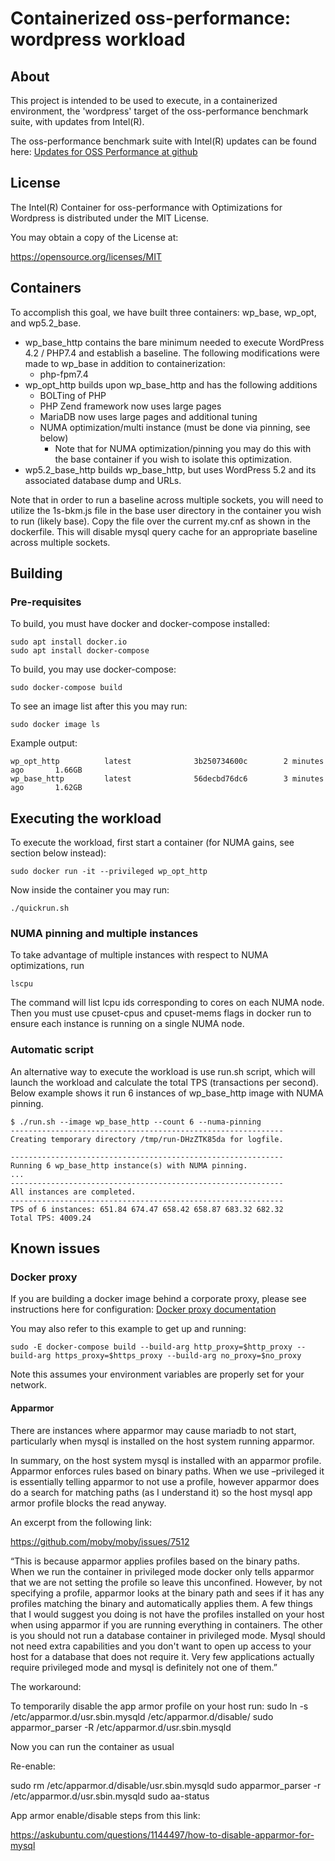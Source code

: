 # Containerized oss-performance: wordpress workload

## About

This project is intended to be used to execute, in a containerized environment,
the 'wordpress' target of the oss-performance benchmark suite, with updates from Intel(R).

The oss-performance benchmark suite with Intel(R) updates can be found here:
[Updates for OSS Performance at github](https://github.com/intel/Updates-for-OSS-Performance)

## License

The Intel(R) Container for oss-performance with Optimizations for Wordpress is distributed under the MIT License.

You may obtain a copy of the License at:

https://opensource.org/licenses/MIT


## Containers

To accomplish this goal, we have built three containers: wp_base, wp_opt, and wp5.2_base.

* wp_base_http contains the bare minimum needed to execute WordPress 4.2 / PHP7.4 and establish
a baseline. The following modifications were made to wp_base in addition to containerization:
  * php-fpm7.4
* wp_opt_http builds upon wp_base_http and has the following additions
  * BOLTing of PHP
  * PHP Zend framework now uses large pages
  * MariaDB now uses large pages and additional tuning
  * NUMA optimization/multi instance (must be done via pinning, see below)
    * Note that for NUMA optimization/pinning you may do this with the base container if you wish to isolate this optimization.
* wp5.2_base_http builds wp_base_http, but uses WordPress 5.2 and its associated database dump and URLs.  

Note that in order to run a baseline across multiple sockets, you will need to utilize the 1s-bkm.js file in the base user
directory in the container you wish to run (likely base).  Copy the file over the current my.cnf as shown in the dockerfile.
This will disable mysql query cache for an appropriate baseline across multiple sockets.

## Building

### Pre-requisites

To build, you must have docker and docker-compose installed:

```
sudo apt install docker.io
sudo apt install docker-compose
```

To build, you may use docker-compose:

```
sudo docker-compose build
```

To see an image list after this you may run:

```
sudo docker image ls
```

Example output:

```
wp_opt_http          latest              3b250734600c        2 minutes ago       1.66GB
wp_base_http         latest              56decbd76dc6        3 minutes ago       1.62GB
```

## Executing the workload

To execute the workload, first start a container (for NUMA gains, see section below instead):

```
sudo docker run -it --privileged wp_opt_http
```

Now inside the container you may run:

```
./quickrun.sh
```

### NUMA pinning and multiple instances

To take advantage of multiple instances with respect to NUMA optimizations, run
```
lscpu
```
The command will list lcpu ids corresponding to cores on each NUMA node.
Then you must use cpuset-cpus and cpuset-mems flags in docker run to ensure each
instance is running on a single NUMA node.

### Automatic script

An alternative way to execute the workload is use run.sh script, which will launch the workload and
calculate the total TPS (transactions per second).
Below example shows it run 6 instances of wp_base_http image with NUMA pinning.
```
$ ./run.sh --image wp_base_http --count 6 --numa-pinning
-------------------------------------------------------------
Creating temporary directory /tmp/run-DHzZTK85da for logfile.

-------------------------------------------------------------
Running 6 wp_base_http instance(s) with NUMA pinning.
...
-------------------------------------------------------------
All instances are completed.
-------------------------------------------------------------
TPS of 6 instances: 651.84 674.47 658.42 658.87 683.32 682.32
Total TPS: 4009.24
```

## Known issues

### Docker proxy

If you are building a docker image behind a corporate proxy, please see instructions here for configuration:
[Docker proxy documentation](https://docs.docker.com/network/proxy/)

You may also refer to this example to get up and running:
```
sudo -E docker-compose build --build-arg http_proxy=$http_proxy --build-arg https_proxy=$https_proxy --build-arg no_proxy=$no_proxy
```
Note this assumes your environment variables are properly set for your network.

#### Apparmor

There are instances where apparmor may cause mariadb to not start, particularly when mysql is installed on the host system running apparmor.

In summary, on the host system mysql is installed with an apparmor profile.  Apparmor enforces rules based on binary paths.
When we use –privileged it is essentially telling apparmor to not use a profile, however apparmor does do a search for matching paths (as I understand it) so the host mysql app armor profile blocks the read anyway.

An excerpt from the following link:

https://github.com/moby/moby/issues/7512

“This is because apparmor applies profiles based on the binary paths. When we run the container in privileged mode docker only tells apparmor that we are not setting the profile so leave this unconfined. However, by not specifying a profile, apparmor looks at the binary path and sees if it has any profiles matching the binary and automatically applies them.
A few things that I would suggest you doing is not have the profiles installed on your host when using apparmor if you are running everything in containers.
The other is you should not run a database container in privileged mode. Mysql should not need extra capabilities and you don't want to open up access to your host for a database that does not require it. Very few applications actually require privileged mode and mysql is definitely not one of them.”

The workaround:

To temporarily disable the app armor profile on your host run:
sudo ln -s /etc/apparmor.d/usr.sbin.mysqld /etc/apparmor.d/disable/
sudo apparmor_parser -R /etc/apparmor.d/usr.sbin.mysqld

Now you can run the container as usual

Re-enable:

sudo rm /etc/apparmor.d/disable/usr.sbin.mysqld
sudo apparmor_parser -r /etc/apparmor.d/usr.sbin.mysqld
sudo aa-status

App armor enable/disable steps from this link:

https://askubuntu.com/questions/1144497/how-to-disable-apparmor-for-mysql
